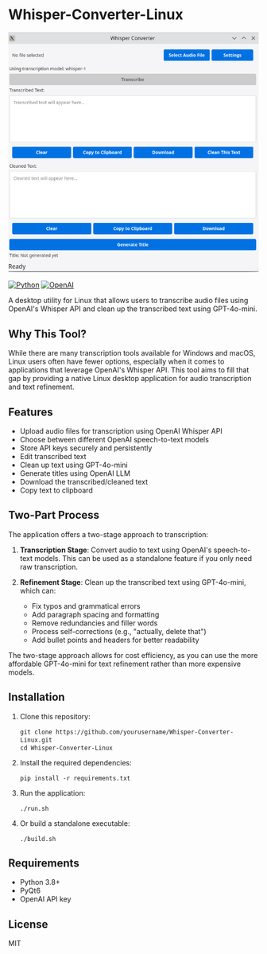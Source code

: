# Whisper-Converter-Linux
 
 ![alt text](sceenshots/1.png)

[![Python](https://img.shields.io/badge/Python-3.8+-blue.svg)](https://www.python.org/downloads/)
 [![OpenAI](https://img.shields.io/badge/OpenAI-API-orange.svg)](https://openai.com/blog/openai-api)
 
A desktop utility for Linux that allows users to transcribe audio files using OpenAI's Whisper API and clean up the transcribed text using GPT-4o-mini.

## Why This Tool?

While there are many transcription tools available for Windows and macOS, Linux users often have fewer options, especially when it comes to applications that leverage OpenAI's Whisper API. This tool aims to fill that gap by providing a native Linux desktop application for audio transcription and text refinement.

## Features

- Upload audio files for transcription using OpenAI Whisper API
- Choose between different OpenAI speech-to-text models
- Store API keys securely and persistently
- Edit transcribed text
- Clean up text using GPT-4o-mini
- Generate titles using OpenAI LLM
- Download the transcribed/cleaned text
- Copy text to clipboard

## Two-Part Process

The application offers a two-stage approach to transcription:

1. **Transcription Stage**: Convert audio to text using OpenAI's speech-to-text models. This can be used as a standalone feature if you only need raw transcription.

2. **Refinement Stage**: Clean up the transcribed text using GPT-4o-mini, which can:
   - Fix typos and grammatical errors
   - Add paragraph spacing and formatting
   - Remove redundancies and filler words
   - Process self-corrections (e.g., "actually, delete that")
   - Add bullet points and headers for better readability

The two-stage approach allows for cost efficiency, as you can use the more affordable GPT-4o-mini for text refinement rather than more expensive models.

## Installation

1. Clone this repository:
   ```
   git clone https://github.com/yourusername/Whisper-Converter-Linux.git
   cd Whisper-Converter-Linux
   ```

2. Install the required dependencies:
   ```
   pip install -r requirements.txt
   ```

3. Run the application:
   ```
   ./run.sh
   ```

4. Or build a standalone executable:
   ```
   ./build.sh
   ```

## Requirements

- Python 3.8+
- PyQt6
- OpenAI API key

## License

MIT
